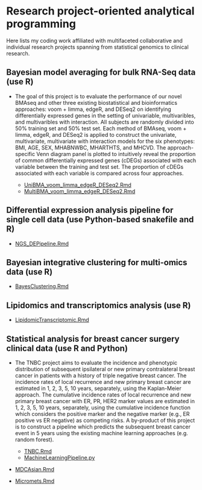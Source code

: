 # Research project-oriented analytical programming

Here lists my coding work affiliated with multifaceted collaborative and individual research projects spanning from statistical genomics to clinical research.


## **Bayesian model averaging for bulk RNA-Seq data (use R)**
  - The goal of this project is to evaluate the performance  of our novel BMAseq and other three existing biostatistical and bioinformatics approaches: voom + limma, edgeR, and DESeq2 on identifying differentially expressed genes in the setting of univariable, multivaribles, and multivaribles with interaction. All subjects are randomly divided into 50% training set and 50% test set. Each method of BMAseq,  voom + limma, edgeR, and DESeq2 is applied to construct the univariate, multivariate, multivariate with interaction models for the six phenotypes: BMI, AGE, SEX, MHABNWBC, MHARTHTS, and MHCVD. The approach-specific Venn diagram panel is plotted to intuitively reveal the proportion of common differentially expressed genes (cDEGs) associated with each variable between the training and test set. The proportion of cDEGs associated with each variable is compared across four approaches.

    - [UniBMA_voom_limma_edgeR_DESeq2.Rmd](UniBMA_voom_limma_edgeR_DESeq2.Rmd)
    - [MultiBMA_voom_limma_edgeR_DESeq2.Rmd](MultiBMA_voom_limma_edgeR_DESeq2.Rmd)
  
## **Differential expression analysis pipeline for single cell data (use Python-based snakefile and R)**
  - [NGS_DEPipeline.Rmd](NGS_DEPipeline.Rmd)

## **Bayesian integrative clustering for multi-omics data (use R)**
  - [BayesClustering.Rmd](BayesClustering.Rmd)
 
## **Lipidomics and transcriptomics analysis (use R)**
  - [LipidomicTranscriptomic.Rmd](LipidomicTranscriptomic.Rmd)

## **Statistical analysis for breast cancer surgery clinical data (use R and Python)**
  - The TNBC project aims to evaluate the incidence and phenotypic distribution of subsequent ipsilateral or new primary contralateral breast cancer in patients with a history of triple negative breast cancer. The incidence rates of local recurrence and new primary breast cancer are estimated in 1, 2, 3, 5, 10 years, separately, using the Kaplan-Meier approach. The cumulative incidence rates of local recurrence and new primary breast cancer with ER, PR, HER2 marker values are estimated in 1, 2, 3, 5, 10 years, separately, using the cumulative incidence function which considers the positive marker and the negative marker (e.g., ER positive vs ER negative) as competing risks. A by-product of this project is to construct a pipeline which predicts the subsequent breast cancer event in 5 years using the existing machine learning approaches (e.g. random forest).

    - [TNBC.Rmd](TNBC.Rmd)
    - [MachineLearningPipeline.py](MachineLearningPipeline.py)
  - [MDCAsian.Rmd](MDCAsian.Rmd)
  - [Micromets.Rmd](Micromets.Rmd)
